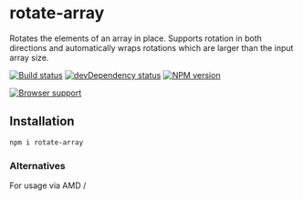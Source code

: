 # rotate-array

Rotates the elements of an array in place. Supports rotation in both directions and automatically wraps rotations which are larger than the input array size.

[![Build status](https://travis-ci.org/CMTegner/rotate-array.svg)](http://travis-ci.org/CMTegner/rotate-array) [![devDependency status](https://david-dm.org/CMTegner/rotate-array/dev-status.svg)](https://david-dm.org/CMTegner/rotate-array#info=devDependencies) [![NPM version](https://badge.fury.io/js/rotate-array.svg)](https://npmjs.org/package/rotate-array)

[![Browser support](https://ci.testling.com/CMTegner/rotate-array.png)](https://ci.testling.com/CMTegner/rotate-array)

## Installation

```bash
npm i rotate-array
```

### Alternatives
For usage via AMD / <script>, download a UMD bundle from [wzrd.in](http://wzrd.in/standalone/rotate-array@latest).

## Usage

```javascript
var rotate = require('rotate-array');
```

## rotate(array, num)

Rotates the array `num` places to the left, i.e. it shifts `num` items out of the array and pushes them back on the end. The reverse is done when `num` is negative. In addition, `rotate` automatically wraps rotations which are larger than `array.length`.

Examples:

```js
var beatles = ['paul', 'john', 'ringo', 'george'];
rotate(beatles, 2);
console.log(beatles); // [ 'ringo', 'george', 'paul', 'john' ]
```

```js
var beatles = ['paul', 'john', 'ringo', 'george'];
rotate(beatles, -3);
console.log(beatles); // [ 'john', 'ringo', 'george', 'paul' ]
```

```js
var beatles = ['paul', 'john', 'ringo', 'george'];
rotate(beatles, 42);
console.log(beatles); // [ 'ringo', 'george', 'paul', 'john' ]
```

## rotate.all(array)

Returns all rotations for the given array. It does not modify the passed in array.

Example:

```js
var beatles = ['paul', 'john', 'ringo', 'george'];
console.log(rotate.all(beatles));
// [ [ 'paul', 'john', 'ringo', 'george' ],
//   [ 'john', 'ringo', 'george', 'paul' ],
//   [ 'ringo', 'george', 'paul', 'john' ],
//   [ 'george', 'paul', 'john', 'ringo' ] ]
```
